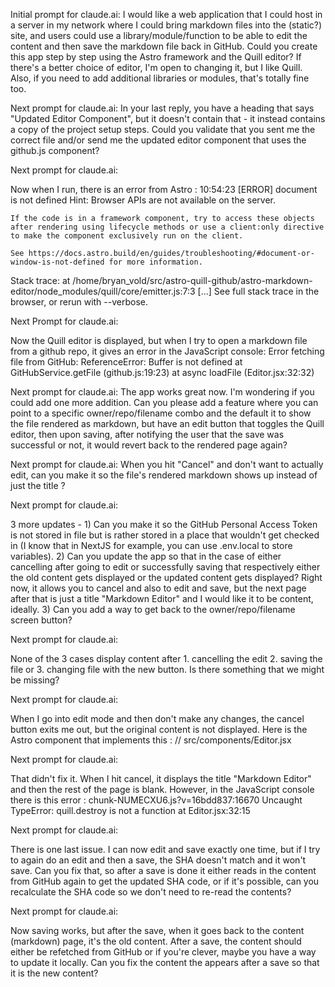 Initial prompt for claude.ai:
I would like a web application that I could host in a server in my network where I could bring markdown files into the (static?) site, and users could use a library/module/function to be able to edit the content and then save the markdown file back in GitHub.  Could you create this app step by step using the Astro framework and the Quill editor?  If there's a better choice of editor, I'm open to changing it, but I like Quill.  Also, if you need to add additional libraries or modules, that's totally fine too.

Next prompt for claude.ai:
In your last reply, you have a heading that says "Updated Editor Component", but it doesn't contain that - it instead contains a copy of the project setup steps.  Could you validate that you sent me the correct file and/or send me the updated editor component that uses the github.js component?

Next prompt for claude.ai:

Now when I run, there is an error from Astro : 10:54:23 [ERROR] document is not defined
  Hint:
    Browser APIs are not available on the server.

    If the code is in a framework component, try to access these objects after rendering using lifecycle methods or use a client:only directive to make the component exclusively run on the client.

    See https://docs.astro.build/en/guides/troubleshooting/#document-or-window-is-not-defined for more information.

  Stack trace:
    at /home/bryan_vold/src/astro-quill-github/astro-markdown-editor/node_modules/quill/core/emitter.js:7:3
    [...] See full stack trace in the browser, or rerun with --verbose.

Next Prompt for claude.ai:

Now the Quill editor is displayed, but when I try to open a markdown file from a github repo, it gives an error in the JavaScript console: Error fetching file from GitHub: ReferenceError: Buffer is not defined
    at GitHubService.getFile (github.js:19:23)
    at async loadFile (Editor.jsx:32:32)

Next prompt for claude.ai:
The app works great now.   I'm wondering if you could add one more addition.  Can you please add a feature where you can point to a specific owner/repo/filename combo and the default it to show the file rendered as markdown, but have an edit button that toggles the Quill editor, then upon saving, after notifying the user that the save was successful or not, it would revert back to the rendered page again?

Next prompt for claude.ai:
When you hit "Cancel" and don't want to actually edit, can you make it so the file's rendered markdown shows up instead of just the title ?

Next prompt for claude.ai:

3 more updates - 1) Can you make it so the GitHub Personal Access Token is not stored in file but is rather stored in a place that wouldn't get checked in (I know that in NextJS for example, you can use .env.local to store variables).  2) Can you update the app so that in the case of either cancelling after going to edit or successfully saving that respectively either the old content gets displayed or the updated content gets displayed?  Right now, it allows you to cancel and also to edit and save, but the next page after that is just a title "Markdown Editor" and I would like it to be content, ideally.  3) Can you add a way to get back to the owner/repo/filename screen button?

Next prompt for claude.ai:

None of the 3 cases display content after 1. cancelling the edit  2. saving the file or 3. changing file with the new button.  Is there something that we might be missing?

Next prompt for claude.ai:

When I go into edit mode and then don't make any changes, the cancel button exits me out, but the original content is not displayed.  Here is the Astro component that implements this : // src/components/Editor.jsx

Next prompt for claude.ai:

That didn't fix it.  When I hit cancel, it displays the title "Markdown Editor" and then the rest of the page is blank.  However, in the JavaScript console there is this error : chunk-NUMECXU6.js?v=16bdd837:16670 Uncaught TypeError: quill.destroy is not a function
    at Editor.jsx:32:15

Next prompt for claude.ai:

There is one last issue.  I can now edit and save exactly one time, but if I try to again do an edit and then a save, the SHA doesn't match and it won't save.  Can you fix that, so after a save is done it either reads in the content from GitHub again to get the updated SHA code, or if it's possible, can you recalculate the SHA code so we don't need to re-read the contents?


Next prompt for claude.ai:

Now saving works, but after the save, when it goes back to the content (markdown) page, it's the old content.  After a save, the content should either be refetched from GitHub or if you're clever, maybe you have a way to update it locally.  Can you fix the content the appears after a save so that it is the new content?